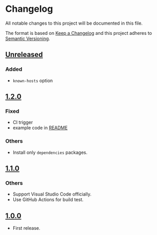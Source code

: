 # Changelog

All notable changes to this project will be documented in this file.

The format is based on [Keep a Changelog](http://keepachangelog.com/en/1.0.0/)
and this project adheres to [Semantic Versioning](http://semver.org/spec/v2.0.0.html).

## [Unreleased]

### Added

* `known-hosts` option

## [1.2.0]

### Fixed

* CI trigger
* example code in [README](README.md)

### Others

* Install only `dependencies` packages.

## [1.1.0]

### Others

* Support Visual Studio Code officially.
* Use GitHub Actions for build test.

## [1.0.0]

* First release.

[Unreleased]: https://github.com/shimataro/ssh-key-action/compare/v1.2.0...HEAD
[1.2.0]: https://github.com/shimataro/ssh-key-action/compare/v1.1.0...v1.2.0
[1.1.0]: https://github.com/shimataro/ssh-key-action/compare/v1.0.0...v1.1.0
[1.0.0]: https://github.com/shimataro/ssh-key-action/compare/8deacc95b1ee5732107e56baa4c8aac4c386ef7e...v1.0.0
